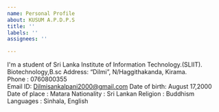 ```yaml
---
name: Personal Profile
about: KUSUM A.P.D.P.S
title: ''
labels: ''
assignees: ''

---
```


I'm a student of Sri Lanka Institute of Information Technology.(SLIIT). Biotechnology,B.sc
 Address:  “Dilmi”, N/Haggithakanda,   Kirama.   
 Phone   :   0760800355  
 Email ID: Dilmisankalpani2000@gmail.com
 Date of birth: August 17,2000
 Date of place  :  Matara 
Nationality :   Sri Lankan 
Religion :   Buddhism 
Languages  : Sinhala, English
